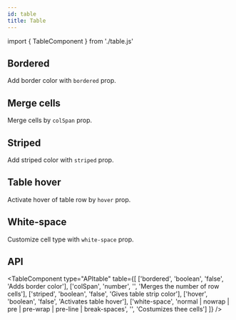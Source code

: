 ```yaml
---
id: table
title: Table
---
```


import { TableComponent } from './table.js'


## Bordered

<p>Add border color with <code>bordered</code> prop.</p>
<TableComponent type="bordered" table={[
    ['1', 'Mark', 'Otto', '@mdo'],
    ['2', 'Jacob', 'Thornton', '@fat'],
    ['3', 'Larry', 'Bird', '@twitter']
]} />

## Merge cells

<p>Merge cells by <code>colSpan</code> prop.</p>
<TableComponent type="merge" table={[
    ['1', 'Mark', 'Otto', '@mdo'],
    ['2', 'Jacob', 'Thornton', '@fat']
]} />

## Striped

<p>Add striped color with <code>striped</code> prop.</p>
<TableComponent type="striped" table={[
    ['1', 'Mark', 'Otto', '@mdo'],
    ['2', 'Jacob', 'Thornton', '@fat'],
    ['3', 'Larry', 'Bird', '@twitter']
]} />

## Table hover

<p>Activate hover of table row by <code>hover</code> prop.</p>
<TableComponent type="hover" table={[
    ['1', 'Mark', 'Otto', '@mdo'],
    ['2', 'Jacob', 'Thornton', '@fat'],
    ['3', 'Larry', 'Bird', '@twitter']
]} />

## White-space

<p>Customize cell type with <code>white-space</code> prop.</p>
<TableComponent type="whiteSpace" table={[
    ['1', 'Mark', 'Otto', '@mdo'],
    ['2', 'Jacob', 'Thornton', '@fat']
]} />

## API

<TableComponent type="APItable" table={[
    ['bordered', 'boolean', 'false', 'Adds border color'],
    ['colSpan', 'number', '', 'Merges the number of row cells'],
    ['striped', 'boolean', 'false', 'Gives table strip color'],
    ['hover', 'boolean', 'false', 'Activates table hover'],
    ['white-space', 'normal | nowrap | pre | pre-wrap | pre-line | break-spaces', '', 'Costumizes thee cells']
]} />